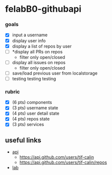# felabB0-githubapi

### goals
 - [x] input a username
 - [x] display user info
 - [x] display a list of repos by user
 - [ ] *display all PRs on repos
    - filter only open/closed 
 - [ ] display all issues on repos
    - filter only open/closed 
 - [ ] save/load previous user from localstorage
 - [ ] testing testing testing 

### rubric
 - [x] (6 pts) components
 - [x] (3 pts) username state
 - [x] (4 pts) user detail state
 - [x] (4 pts) repos state
 - [x] (3 pts) services

## useful links
 - [api](https://docs.github.com/en/rest)
    - https://api.github.com/users/tif-calin
    - https://api.github.com/users/tif-calin/repos
 - [lab](https://github.com/alchemycodelab/alchemy-fsjs-june-2021/blob/main/07_redux/BONUS_LAB.md)
